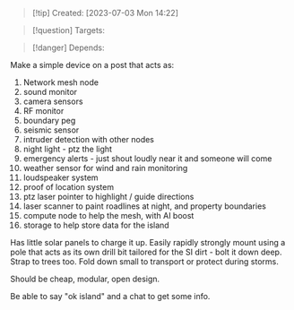 
>[!tip] Created: [2023-07-03 Mon 14:22]

>[!question] Targets: 

>[!danger] Depends: 

Make a simple device on a post that acts as:
1. Network mesh node
2. sound monitor
3. camera sensors
4. RF monitor
5. boundary peg
6. seismic sensor
7. intruder detection with other nodes
8. night light - ptz the light
9. emergency alerts - just shout loudly near it and someone will come
10. weather sensor for wind and rain monitoring
11. loudspeaker system
12. proof of location system
13. ptz laser pointer to highlight / guide directions
14. laser scanner to paint roadlines at night, and property boundaries
15. compute node to help the mesh, with AI boost
16. storage to help store data for the island

Has little solar panels to charge it up.
Easily rapidly strongly mount using a pole that acts as its own drill bit tailored for the SI dirt - bolt it down deep.
Strap to trees too.
Fold down small to transport or protect during storms.

Should be cheap, modular, open design.

Be able to say "ok island" and a chat to get some info.